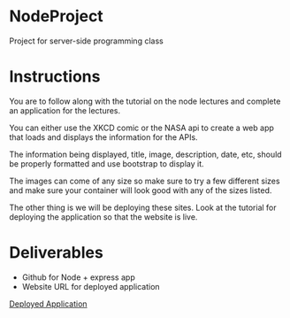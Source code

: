# NodeProject
Project for server-side programming class

# Instructions
You are to follow along with the tutorial on the node lectures and complete an application for the lectures. 

You can either use the XKCD comic or the NASA api to create a web app that loads and displays the information for the APIs. 

The information being displayed, title, image, description, date, etc, should be properly formatted and use bootstrap to display it. 

The images can come of any size so make sure to try a few different sizes and make sure your container will look good with any of the sizes listed. 

The other thing is we will be deploying these sites. Look at the tutorial for deploying the application so that the website is live.

# Deliverables
- Github for Node + express app
- Website URL for deployed application

[Deployed Application](https://nodeprojectapod.onrender.com/)